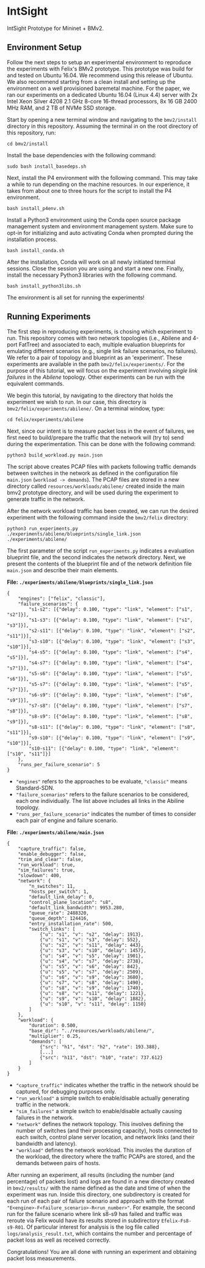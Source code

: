 # IntSight

IntSight Prototype for Mininet + BMv2.

## Environment Setup

Follow the next steps to setup an experimental environment to reproduce the experiments with Felix's BMv2 prototype. This prototype was build for and tested on Ubuntu 16.04. We recommend using this release of Ubuntu. We also recommend starting from a clean install and setting up the environment on a well provisioned baremetal machine. For the paper, we ran our experiments on a dedicated Ubuntu 16.04 (Linux 4.4) server with 2x Intel Xeon Silver 4208 2.1 GHz 8-core 16-thread processors, 8x 16 GB 2400 MHz RAM, and 2 TB of NVMe SSD storage.

Start by opening a new terminal window and navigating to the `bmv2/install` directory in this repository. Assuming the terminal in on the root directory of this repository, run:
```
cd bmv2/install
```
Install the base dependencies with the following command:
```
sudo bash install_basedeps.sh
```
Next, install the P4 environment with the following command. This may take a while to run depending on the machine resources. In our experience, it takes from about one to three hours for the script to install the P4 environment.
```
bash install_p4env.sh
```
Install a Python3 environment using the Conda open source package management system and environment management system. Make sure to opt-in for initializing and auto activating Conda when prompted during the installation process.
```
bash install_conda.sh
```
After the installation, Conda will work on all newly initiated terminal sessions. Close the session you are using and start a new one. Finally, install the necessary Python3 libraries with the following command.
```
bash install_python3libs.sh
```
The environment is all set for running the experiments!

## Running Experiments

The first step in reproducing experiments, is chosing which experiment to run. This repository comes with two network topologies (i.e., Abilene and 4-port FatTree) and associated to each, multiple evaluation blueprints for emulating different scenarios (e.g., single link failure scenarios, no failures). We refer to a pair of topology and blueprint as an 'experiment'. These experiments are available in the path `bmv2/felix/experiments/`. For the purpose of this tutorial, we will focus on the experiment involving _single link failures_ in the _Abilene_ topology. Other experiments can be run with the equivalent commands.

We begin this tutorial, by navigating to the directory that holds the experiment we wish to run. In our case, this directory is `bmv2/felix/experiments/abilene/`. On a terminal window, type:
```
cd felix/experiments/abilene
```
Next, since our intent is to measure packet loss in the event of failures, we first need to build/prepare the traffic that the network will (try to) send during the experimentation. This can be done with the following command:
```
python3 build_workload.py main.json
```
The script above creates PCAP files with packets following traffic demands between switches in the network as defined in the configuration file `main.json` (`workload -> demands`). The PCAP files are stored in a new directory called `resources/workloads/abilene/` created inside the main bmv2 prototype directory, and will be used during the experiment to generate traffic in the network.

After the network workload traffic has been created, we can run the desired experiment with the following command inside the `bmv2/felix` directory:
```
python3 run_experiments.py ./experiments/abilene/blueprints/single_link.json ./experiments/abilene/
```
The first parameter of the script `run_experiments.py` indicates a evaluation blueprint file, and the second indicates the network directory. Next, we present the contents of the blueprint file and of the network definition file `main.json` and describe their main elements.

**File: `./experiments/abilene/blueprints/single_link.json`**
```
{
    "engines": ["felix", "classic"],
    "failure_scenarios": {
        "s1-s2": [{"delay": 0.100, "type": "link", "element": ["s1", "s2"]}],
        "s1-s3": [{"delay": 0.100, "type": "link", "element": ["s1", "s3"]}],
        "s2-s11": [{"delay": 0.100, "type": "link", "element": ["s2", "s11"]}],
        "s3-s10": [{"delay": 0.100, "type": "link", "element": ["s3", "s10"]}],
        "s4-s5": [{"delay": 0.100, "type": "link", "element": ["s4", "s5"]}],
        "s4-s7": [{"delay": 0.100, "type": "link", "element": ["s4", "s7"]}],
        "s5-s6": [{"delay": 0.100, "type": "link", "element": ["s5", "s6"]}],
        "s5-s7": [{"delay": 0.100, "type": "link", "element": ["s5", "s7"]}],
        "s6-s9": [{"delay": 0.100, "type": "link", "element": ["s6", "s9"]}],
        "s7-s8": [{"delay": 0.100, "type": "link", "element": ["s7", "s8"]}],
        "s8-s9": [{"delay": 0.100, "type": "link", "element": ["s8", "s9"]}],
        "s8-s11": [{"delay": 0.100, "type": "link", "element": ["s8", "s11"]}],
        "s9-s10": [{"delay": 0.100, "type": "link", "element": ["s9", "s10"]}],
        "s10-s11": [{"delay": 0.100, "type": "link", "element": ["s10", "s11"]}]
    },
    "runs_per_failure_scenario": 5
}
```
- `"engines"` refers to the approaches to be evaluate, `"classic"` means Standard-SDN.
- `"failure_scenarios"` refers to the failure scenarios to be considered, each one individually. The list above includes all links in the Abiline topology.
- `"runs_per_failure_scenario"` indicates the number of times to consider each pair of engine and failure scenario.

**File: `./experiments/abilene/main.json`**
```
{
    "capture_traffic": false,
    "enable_debugger": false,
    "trim_and_clear": false,
    "run_workload": true,
    "sim_failures": true,
    "slowdown": 400,
    "network": {
        "n_switches": 11,
        "hosts_per_switch": 1,
        "default_link_delay": 0,
        "control_plane_location": "s8",
        "default_link_bandwidth": 9953.280,
        "queue_rate": 2488320,
        "queue_depth": 124416,
        "entry_installation_rate": 500,
        "switch_links": [
            {"u": "s1", "v": "s2", "delay": 1913},
            {"u": "s1", "v": "s3", "delay": 552},
            {"u": "s2", "v": "s11", "delay": 443},
            {"u": "s3", "v": "s10", "delay": 1457},
            {"u": "s4", "v": "s5", "delay": 1901},
            {"u": "s4", "v": "s7", "delay": 2738},
            {"u": "s5", "v": "s6", "delay": 842},
            {"u": "s5", "v": "s7", "delay": 2509},
            {"u": "s6", "v": "s9", "delay": 3680},
            {"u": "s7", "v": "s8", "delay": 1490},
            {"u": "s8", "v": "s9", "delay": 1740},
            {"u": "s8", "v": "s11", "delay": 1221},
            {"u": "s9", "v": "s10", "delay": 1882},
            {"u": "s10", "v": "s11", "delay": 1150}
        ]
    },
    "workload": {
        "duration": 0.500,
        "base_dir": "../resources/workloads/abilene/",
        "multiplier": 0.25,
        "demands": [
            {"src": "h1", "dst": "h2", "rate": 193.388},
            [...]
            {"src": "h11", "dst": "h10", "rate": 737.612}
        ]
    }
}
```
- `"capture_traffic"` indicates whether the traffic in the network should be captured, for debugging purposes only.
- `"run_workload"` a simple switch to enable/disable actually generating traffic in the network.
- `"sim_failures"` a simple switch to enable/disable actually causing failures in the network.
- `"network"` defines the network topology. This involves defining the number of switches (and their processing capacity), hosts connected to each switch, control plane server location, and network links (and their bandwidth and latency).
- `"workload"` defines the network workload. This involes the duration of the workload, the directory where the traffic PCAPs are stored, and the demands between pairs of hosts.

After running an experiment, all results (including the number (and percentage) of packets lost) and logs are found in a new directory created in `bmv2/results/` with the name defined as the date and time of when the experiment was run. Inside this directory, one subdirectory is created for each run of each pair of failure scenario and approach with the format `"E<engine>-F<failure_scenario>-R<run_number>"`. For example, the second run for the failure scenario where link s8-s9 has failed and traffic was reroute via Felix would have its results stored in subdirectory `Efelix-Fs8-s9-R01`. Of particular interest for analysis is the log file called `logs/analysis_result.txt`, which contains the number and percentage of packet loss as well as received correctly.

Congratulations! You are all done with running an experiment and obtaining packet loss measurements.